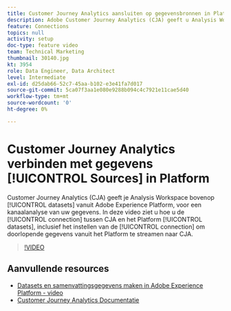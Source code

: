 ```yaml
---
title: Customer Journey Analytics aansluiten op gegevensbronnen in Platform
description: Adobe Customer Journey Analytics (CJA) geeft u Analysis Workspace boven op gegevenssets uit Adobe Experience Platform, voor een kanaalanalyse van uw gegevens. In deze video wordt uitgelegd hoe u verbinding kunt maken tussen CJA en de gegevenssets van het Platform, inclusief het instellen van de verbinding om doorlopende gegevens vanuit het Platform te streamen naar CJA.
feature: Connections
topics: null
activity: setup
doc-type: feature video
team: Technical Marketing
thumbnail: 30140.jpg
kt: 3954
role: Data Engineer, Data Architect
level: Intermediate
exl-id: d25dab66-52c7-45aa-b102-e3e41fa7d017
source-git-commit: 5ca07f3aa1e080e9288b094c4c7921e11cae5d40
workflow-type: tm+mt
source-wordcount: '0'
ht-degree: 0%

---
```


# Customer Journey Analytics verbinden met gegevens [!UICONTROL Sources] in Platform

Customer Journey Analytics (CJA) geeft je Analysis Workspace bovenop [!UICONTROL datasets] vanuit Adobe Experience Platform, voor een kanaalanalyse van uw gegevens. In deze video ziet u hoe u de [!UICONTROL connection] tussen CJA en het Platform [!UICONTROL datasets], inclusief het instellen van de [!UICONTROL connection] om doorlopende gegevens vanuit het Platform te streamen naar CJA.

>[!VIDEO](https://video.tv.adobe.com/v/30140/?quality=12&enable10seconds=on&speedcontrol=on)

## Aanvullende resources

* [Datasets en samenvattingsgegevens maken in Adobe Experience Platform - video](https://experienceleague.adobe.com/docs/platform-learn/tutorials/data-ingestion/create-datasets-and-ingest-data.html)
* [Customer Journey Analytics Documentatie](https://experienceleague.adobe.com/docs/analytics-platform/using/cja-landing.html)
